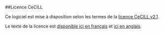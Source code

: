 ##Licence CeCILL

Ce logiciel est mise à disposition selon les termes de la [licence CeCILL v2.1](https://cecill.info/).

Le texte de la licence est [disponible ici en français](https://cecill.info/licences/Licence_CeCILL_V2.1-fr.html)
et [ici en anglais](https://cecill.info/licences/Licence_CeCILL_V2.1-en.html).
